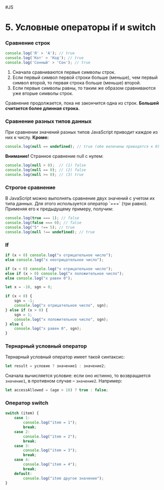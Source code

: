 #JS

# 5. Условные операторы if и switch

### Сравнение строк

```javascript
console.log('Я' > 'А'); // true
console.log('Кот' > 'Код'); // true
console.log('Сонный' > 'Сон'); // true
```

1. Сначала сравниваются первые символы строк.
2. Если первый символ первой строки больше (меньше), чем первый символ второй, то первая строка больше (меньше) второй.
3. Если первые символы равны, то таким же образом сравниваются уже вторые символы строк.

Сравнение продолжается, пока не закончится одна из строк. **Большей считается более длинная строка.**

### Сравнение разных типов данных

При сравнении значений разных типов JavaScript приводит каждое из них к числу. **Кроме:**

```javascript
console.log(null == undefined); // true (обе величины приводятся к 0)
```

**Внимание!** Странное сравнение null с нулем:

```javascript
console.log(null > 0);  // (1) false
console.log(null == 0); // (2) false
console.log(null >= 0); // (3) true
```

### Строгое сравнение

В JavaScript можно выполнять сравнение двух значений с учетом их типа данных. Для этого используется оператор \`\=\==\` (три равно). Применяя его к предыдущему примеру, получим:

```javascript
console.log(true === 1); // false
console.log(false === 0); // false
console.log("5" !== 5); // true
console.log(null !== undefined); // true
```

### If

```javascript
if (x < 0) console.log("x отрицательное число");
else console.log("x неотрицательное число");

if (x < 0) console.log("x отрицательное число");
else if (x > 0) console.log("x положительное число");
else console.log("x равен 0");

let x = -10, sgn = 0;

if (x < 0) {
    sgn = -1;
    console.log("x отрицательное число", sgn);
} else if (x > 0) {
    sgn = 1;
    console.log("x положительное число", sgn);
} else {
    console.log("x равен 0", sgn);
}
```

### Тернарный условный оператор

Тернарный условный оператор имеет такой синтаксис:

```javascript
let result = условие ? значение1 : значение2;
```

Сначала вычисляется условие: если оно истинно, то возвращается `значение1`, в противном случае – `значение2`. Например:

```javascript
let accessAllowed = (age > 18) ? true : false;
```

### Оператор switch

```javascript
switch (item) {
    case 1: 
        console.log("item = 1");
        break;
    case 2: 
        console.log("item = 2");
        break;
    case 3: 
        console.log("item = 3");
        break;
    case 4: 
        console.log("item = 4");
        break;
    default: 
        console.log("item другое значение");
}
```
